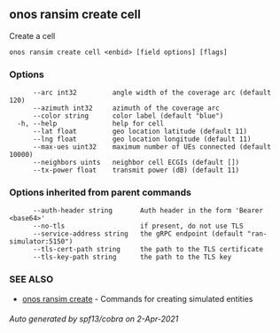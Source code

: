 ## onos ransim create cell

Create a cell

```
onos ransim create cell <enbid> [field options] [flags]
```

### Options

```
      --arc int32         angle width of the coverage arc (default 120)
      --azimuth int32     azimuth of the coverage arc
      --color string      color label (default "blue")
  -h, --help              help for cell
      --lat float         geo location latitude (default 11)
      --lng float         geo location longitude (default 11)
      --max-ues uint32    maximum number of UEs connected (default 10000)
      --neighbors uints   neighbor cell ECGIs (default [])
      --tx-power float    transmit power (dB) (default 11)
```

### Options inherited from parent commands

```
      --auth-header string       Auth header in the form 'Bearer <base64>'
      --no-tls                   if present, do not use TLS
      --service-address string   the gRPC endpoint (default "ran-simulator:5150")
      --tls-cert-path string     the path to the TLS certificate
      --tls-key-path string      the path to the TLS key
```

### SEE ALSO

* [onos ransim create](onos_ransim_create.md)	 - Commands for creating simulated entities

###### Auto generated by spf13/cobra on 2-Apr-2021
